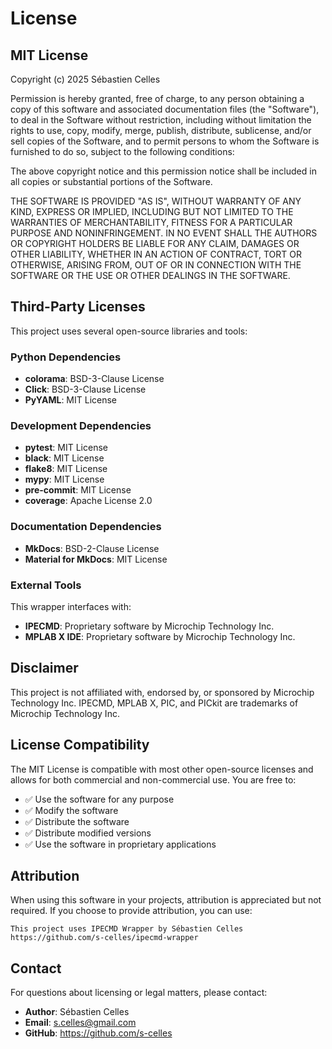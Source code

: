 # License

## MIT License

Copyright (c) 2025 Sébastien Celles

Permission is hereby granted, free of charge, to any person obtaining a copy
of this software and associated documentation files (the "Software"), to deal
in the Software without restriction, including without limitation the rights
to use, copy, modify, merge, publish, distribute, sublicense, and/or sell
copies of the Software, and to permit persons to whom the Software is
furnished to do so, subject to the following conditions:

The above copyright notice and this permission notice shall be included in all
copies or substantial portions of the Software.

THE SOFTWARE IS PROVIDED "AS IS", WITHOUT WARRANTY OF ANY KIND, EXPRESS OR
IMPLIED, INCLUDING BUT NOT LIMITED TO THE WARRANTIES OF MERCHANTABILITY,
FITNESS FOR A PARTICULAR PURPOSE AND NONINFRINGEMENT. IN NO EVENT SHALL THE
AUTHORS OR COPYRIGHT HOLDERS BE LIABLE FOR ANY CLAIM, DAMAGES OR OTHER
LIABILITY, WHETHER IN AN ACTION OF CONTRACT, TORT OR OTHERWISE, ARISING FROM,
OUT OF OR IN CONNECTION WITH THE SOFTWARE OR THE USE OR OTHER DEALINGS IN THE
SOFTWARE.

## Third-Party Licenses

This project uses several open-source libraries and tools:

### Python Dependencies

- **colorama**: BSD-3-Clause License
- **Click**: BSD-3-Clause License
- **PyYAML**: MIT License

### Development Dependencies

- **pytest**: MIT License
- **black**: MIT License
- **flake8**: MIT License
- **mypy**: MIT License
- **pre-commit**: MIT License
- **coverage**: Apache License 2.0

### Documentation Dependencies

- **MkDocs**: BSD-2-Clause License
- **Material for MkDocs**: MIT License

### External Tools

This wrapper interfaces with:

- **IPECMD**: Proprietary software by Microchip Technology Inc.
- **MPLAB X IDE**: Proprietary software by Microchip Technology Inc.

## Disclaimer

This project is not affiliated with, endorsed by, or sponsored by Microchip Technology Inc. IPECMD, MPLAB X, PIC, and PICkit are trademarks of Microchip Technology Inc.

## License Compatibility

The MIT License is compatible with most other open-source licenses and allows for both commercial and non-commercial use. You are free to:

- ✅ Use the software for any purpose
- ✅ Modify the software
- ✅ Distribute the software
- ✅ Distribute modified versions
- ✅ Use the software in proprietary applications

## Attribution

When using this software in your projects, attribution is appreciated but not required. If you choose to provide attribution, you can use:

```
This project uses IPECMD Wrapper by Sébastien Celles
https://github.com/s-celles/ipecmd-wrapper
```

## Contact

For questions about licensing or legal matters, please contact:

- **Author**: Sébastien Celles
- **Email**: s.celles@gmail.com
- **GitHub**: https://github.com/s-celles
